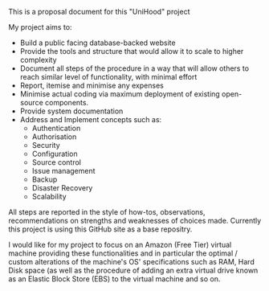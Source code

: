 This is a proposal document for this "UniHood" project

My project aims to:

- Build a public facing database-backed website
- Provide the tools and structure that would allow it to scale to higher complexity 
- Document all steps of the procedure in a way that will allow others to reach similar level of functionality, with minimal effort
- Report, itemise and minimise any expenses
- Minimise actual coding via maximum deployment of existing open-source components. 
- Provide system documentation
- Address and Implement concepts such as:
    - Authentication
    - Authorisation
    - Security
    - Configuration
    - Source control
    - Issue management
    - Backup
    - Disaster Recovery
    - Scalability

All steps are reported in the style of how-tos, observations, recommendations on strengths and weaknesses of choices made. Currently this project is using this GitHub site as a base repositry.

I would like for my project to focus on an Amazon (Free Tier) virtual machine providing these functionalities and in particular the optimal / custom alterations of the machine's OS' specifications such as RAM, Hard Disk space (as well as the procedure of adding an extra virtual drive known as an Elastic Block Store (EBS) to the virtual machine and so on.

